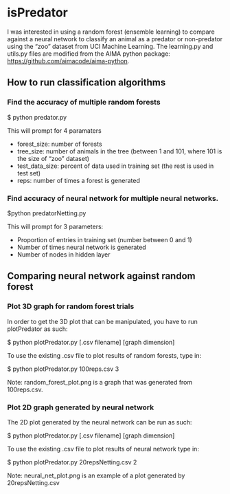 # isPredator
I was interested in using a random forest (ensemble learning) to compare against a neural network to classify an animal as a predator or non-predator using the “zoo” dataset from UCI Machine Learning. The learning.py and utils.py files are modified from the AIMA python package: https://github.com/aimacode/aima-python.


## How to run classification algorithms

### Find the accuracy of multiple random forests

$ python predator.py

This will prompt for 4 paramaters
- forest_size: number of forests 
- tree_size: number of animals in the tree (between 1 and 101, where 101 is the size of “zoo” dataset)
- test_data_size: percent of data used in training set (the rest is used in test set)
- reps: number of times a forest is generated

### Find accuracy of neural network for multiple neural networks.


$python predatorNetting.py


This will prompt for 3 parameters:
- Proportion of entries in training set (number between 0 and 1)
- Number of times neural network is generated
- Number of nodes in hidden layer


## Comparing neural network against random forest

### Plot 3D graph for random forest trials
In order to get the 3D plot that can be manipulated, you have to run plotPredator as such:


$ python plotPredator.py [.csv filename] [graph dimension]


To use the existing .csv file to plot results of random forests, type in:


$ python plotPredator.py 100reps.csv 3


Note: random_forest_plot.png is a graph that was generated from 100reps.csv.

### Plot 2D graph generated by neural network
The 2D plot generated by the neural network can be run as such:


$ python plotPredator.py [.csv filename] [graph dimension]


To use the existing .csv file to plot results of neural network type in:


$ python plotPredator.py 20repsNetting.csv 2


Note: neural_net_plot.png is an example of a plot generated by 20repsNetting.csv

